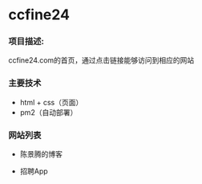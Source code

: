 # ccfine24

### 项目描述:

ccfine24.com的首页，通过点击链接能够访问到相应的网站

### 主要技术

* html + css（页面）
* pm2（自动部署）

### 网站列表

* 陈景腾的博客

* 招聘App